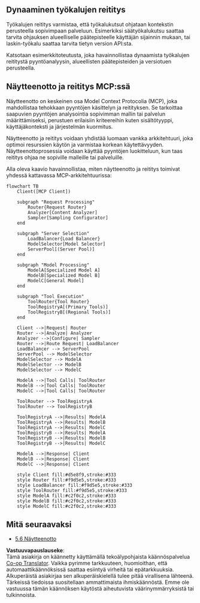 <!--
CO_OP_TRANSLATOR_METADATA:
{
  "original_hash": "2f1b473818b5a6cc9a9bbf777fffa6d4",
  "translation_date": "2025-07-14T21:48:45+00:00",
  "source_file": "05-AdvancedTopics/mcp-routing/README.md",
  "language_code": "fi"
}
-->
## Dynaaminen työkalujen reititys

Työkalujen reititys varmistaa, että työkalukutsut ohjataan kontekstin perusteella sopivimpaan palveluun. Esimerkiksi säätyökalukutsu saattaa tarvita ohjauksen alueelliselle päätepisteelle käyttäjän sijainnin mukaan, tai laskin-työkalu saattaa tarvita tietyn version API:sta.

Katsotaan esimerkkitoteutusta, joka havainnollistaa dynaamista työkalujen reititystä pyyntöanalyysin, alueellisten päätepisteiden ja versiotuen perusteella.

## Näytteenotto ja reititys MCP:ssä

Näytteenotto on keskeinen osa Model Context Protocolia (MCP), joka mahdollistaa tehokkaan pyyntöjen käsittelyn ja reitityksen. Se tarkoittaa saapuvien pyyntöjen analysointia sopivimman mallin tai palvelun määrittämiseksi, perustuen erilaisiin kriteereihin kuten sisältötyyppi, käyttäjäkonteksti ja järjestelmän kuormitus.

Näytteenotto ja reititys voidaan yhdistää luomaan vankka arkkitehtuuri, joka optimoi resurssien käytön ja varmistaa korkean käytettävyyden. Näytteenottoprosessia voidaan käyttää pyyntöjen luokitteluun, kun taas reititys ohjaa ne sopiville malleille tai palveluille.

Alla oleva kaavio havainnollistaa, miten näytteenotto ja reititys toimivat yhdessä kattavassa MCP-arkkitehtuurissa:

```mermaid
flowchart TB
    Client([MCP Client])
    
    subgraph "Request Processing"
        Router{Request Router}
        Analyzer[Content Analyzer]
        Sampler[Sampling Configurator]
    end
    
    subgraph "Server Selection"
        LoadBalancer{Load Balancer}
        ModelSelector[Model Selector]
        ServerPool[(Server Pool)]
    end
    
    subgraph "Model Processing"
        ModelA[Specialized Model A]
        ModelB[Specialized Model B]
        ModelC[General Model]
    end
    
    subgraph "Tool Execution"
        ToolRouter{Tool Router}
        ToolRegistryA[(Primary Tools)]
        ToolRegistryB[(Regional Tools)]
    end
    
    Client -->|Request| Router
    Router -->|Analyze| Analyzer
    Analyzer -->|Configure| Sampler
    Router -->|Route Request| LoadBalancer
    LoadBalancer --> ServerPool
    ServerPool --> ModelSelector
    ModelSelector --> ModelA
    ModelSelector --> ModelB
    ModelSelector --> ModelC
    
    ModelA -->|Tool Calls| ToolRouter
    ModelB -->|Tool Calls| ToolRouter
    ModelC -->|Tool Calls| ToolRouter
    
    ToolRouter --> ToolRegistryA
    ToolRouter --> ToolRegistryB
    
    ToolRegistryA -->|Results| ModelA
    ToolRegistryA -->|Results| ModelB
    ToolRegistryA -->|Results| ModelC
    ToolRegistryB -->|Results| ModelA
    ToolRegistryB -->|Results| ModelB
    ToolRegistryB -->|Results| ModelC
    
    ModelA -->|Response| Client
    ModelB -->|Response| Client
    ModelC -->|Response| Client
    
    style Client fill:#d5e8f9,stroke:#333
    style Router fill:#f9d5e5,stroke:#333
    style LoadBalancer fill:#f9d5e5,stroke:#333
    style ToolRouter fill:#f9d5e5,stroke:#333
    style ModelA fill:#c2f0c2,stroke:#333
    style ModelB fill:#c2f0c2,stroke:#333
    style ModelC fill:#c2f0c2,stroke:#333
```

## Mitä seuraavaksi

- [5.6 Näytteenotto](../mcp-sampling/README.md)

**Vastuuvapauslauseke**:  
Tämä asiakirja on käännetty käyttämällä tekoälypohjaista käännöspalvelua [Co-op Translator](https://github.com/Azure/co-op-translator). Vaikka pyrimme tarkkuuteen, huomioithan, että automaattikäännöksissä saattaa esiintyä virheitä tai epätarkkuuksia. Alkuperäistä asiakirjaa sen alkuperäiskielellä tulee pitää virallisena lähteenä. Tärkeissä tiedoissa suositellaan ammattimaista ihmiskäännöstä. Emme ole vastuussa tämän käännöksen käytöstä aiheutuvista väärinymmärryksistä tai tulkinnoista.